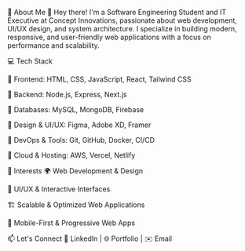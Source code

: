 🚀 About Me
👋 Hey there! I'm a Software Engineering Student and IT Executive at Concept Innovations, passionate about web development, UI/UX design, and system architecture. I specialize in building modern, responsive, and user-friendly web applications with a focus on performance and scalability.

💻 Tech Stack

🔹 Frontend: HTML, CSS, JavaScript, React, Tailwind CSS

🔹 Backend: Node.js, Express, Next.js

🔹 Databases: MySQL, MongoDB, Firebase

🔹 Design & UI/UX: Figma, Adobe XD, Framer

🔹 DevOps & Tools: Git, GitHub, Docker, CI/CD

🔹 Cloud & Hosting: AWS, Vercel, Netlify

🎯 Interests
🌍 Web Development & Design

🎨 UI/UX & Interactive Interfaces

🏗️ Scalable & Optimized Web Applications

📱 Mobile-First & Progressive Web Apps

📫 Let's Connect
💼 LinkedIn | 🌐 Portfolio | ✉️ Email
